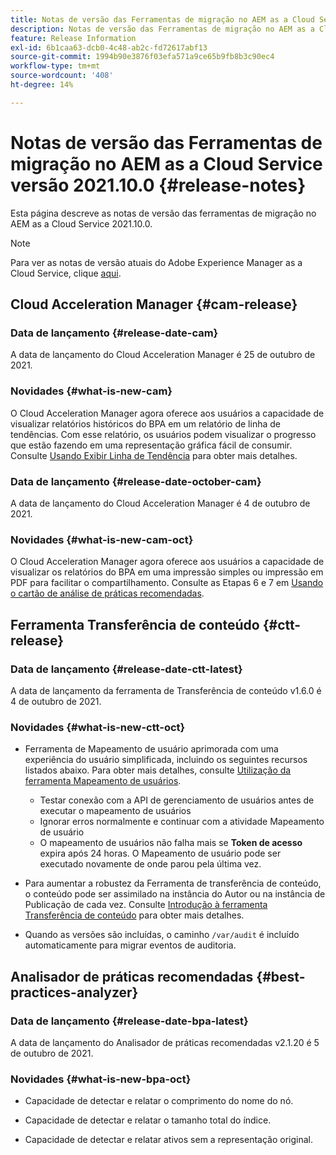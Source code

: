 ```yaml
---
title: Notas de versão das Ferramentas de migração no AEM as a Cloud Service versão 2021.10.0
description: Notas de versão das Ferramentas de migração no AEM as a Cloud Service versão 2021.11.0
feature: Release Information
exl-id: 6b1caa63-dcb0-4c48-ab2c-fd72617abf13
source-git-commit: 1994b90e3876f03efa571a9ce65b9fb8b3c90ec4
workflow-type: tm+mt
source-wordcount: '408'
ht-degree: 14%

---
```


# Notas de versão das Ferramentas de migração no AEM as a Cloud Service versão 2021.10.0 {#release-notes}

Esta página descreve as notas de versão das ferramentas de migração no AEM as a Cloud Service 2021.10.0.

>[!NOTE]
>Para ver as notas de versão atuais do Adobe Experience Manager as a Cloud Service, clique [aqui](https://experienceleague.adobe.com/docs/experience-manager-cloud-service/content/release-notes/release-notes/release-notes-current.html?lang=pt-BR).

## Cloud Acceleration Manager {#cam-release}

### Data de lançamento {#release-date-cam}

A data de lançamento do Cloud Acceleration Manager é 25 de outubro de 2021.

### Novidades {#what-is-new-cam}

O Cloud Acceleration Manager agora oferece aos usuários a capacidade de visualizar relatórios históricos do BPA em um relatório de linha de tendências. Com esse relatório, os usuários podem visualizar o progresso que estão fazendo em uma representação gráfica fácil de consumir. Consulte [Usando Exibir Linha de Tendência](https://experienceleague.adobe.com/docs/experience-manager-cloud-service/content/migration-journey/cloud-acceleration-manager/using-cam/cam-readiness-phase.html?lang=en#trendline-view-cam) para obter mais detalhes.

### Data de lançamento {#release-date-october-cam}

A data de lançamento do Cloud Acceleration Manager é 4 de outubro de 2021.

### Novidades {#what-is-new-cam-oct}

O Cloud Acceleration Manager agora oferece aos usuários a capacidade de visualizar os relatórios do BPA em uma impressão simples ou impressão em PDF para facilitar o compartilhamento. Consulte as Etapas 6 e 7 em [Usando o cartão de análise de práticas recomendadas](https://experienceleague.adobe.com/docs/experience-manager-cloud-service/content/migration-journey/cloud-acceleration-manager/using-cam/cam-readiness-phase.html?lang=en#best-practices-analysis).


## Ferramenta Transferência de conteúdo {#ctt-release}

### Data de lançamento {#release-date-ctt-latest}

A data de lançamento da ferramenta de Transferência de conteúdo v1.6.0 é 4 de outubro de 2021.

### Novidades {#what-is-new-ctt-oct}

* Ferramenta de Mapeamento de usuário aprimorada com uma experiência do usuário simplificada, incluindo os seguintes recursos listados abaixo. Para obter mais detalhes, consulte [Utilização da ferramenta Mapeamento de usuários](https://experienceleague.adobe.com/docs/experience-manager-cloud-service/content/migration-journey/cloud-migration/content-transfer-tool/legacy-user-mapping-tool/using-user-mapping-tool-legacy.html?lang=en).
   * Testar conexão com a API de gerenciamento de usuários antes de executar o mapeamento de usuários
   * Ignorar erros normalmente e continuar com a atividade Mapeamento de usuário
   * O mapeamento de usuários não falha mais se **Token de acesso** expira após 24 horas. O Mapeamento de usuário pode ser executado novamente de onde parou pela última vez.

* Para aumentar a robustez da Ferramenta de transferência de conteúdo, o conteúdo pode ser assimilado na instância do Autor ou na instância de Publicação de cada vez. Consulte [Introdução à ferramenta Transferência de conteúdo](https://experienceleague.adobe.com/docs/experience-manager-cloud-service/content/migration-journey/cloud-migration/content-transfer-tool/getting-started-content-transfer-tool.html?lang=pt-BR) para obter mais detalhes.

* Quando as versões são incluídas, o caminho `/var/audit` é incluído automaticamente para migrar eventos de auditoria.

## Analisador de práticas recomendadas {#best-practices-analyzer}

### Data de lançamento {#release-date-bpa-latest}

A data de lançamento do Analisador de práticas recomendadas v2.1.20 é 5 de outubro de 2021.

### Novidades {#what-is-new-bpa-oct}

* Capacidade de detectar e relatar o comprimento do nome do nó.

* Capacidade de detectar e relatar o tamanho total do índice.

* Capacidade de detectar e relatar ativos sem a representação original.
